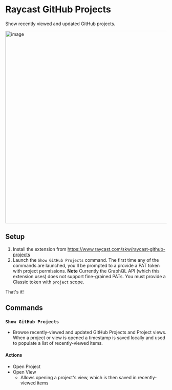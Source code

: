 # Raycast GitHub Projects

Show recently viewed and updated GitHub projects.

   <img width="600" alt="image" src="https://github-production-user-asset-6210df.s3.amazonaws.com/113158/258975363-45af24bc-8898-405c-8d30-52e70eb492d2.jpg">

## Setup

1. Install the extension from https://www.raycast.com/skw/raycast-github-projects
2. Launch the `Show GitHub Projects` command. The first time any of the commands are launched, you'll be prompted to a provide a PAT token with project permissions. **Note** Currently the GraphQL API (which this extension uses) does not support fine-grained PATs. You must provide a Classic token with `project` scope.

That's it!

## Commands

### `Show GitHub Projects`

- Browse recently-viewed and updated GitHub Projects and Project views. When a project or view is opened a timestamp is saved locally and used to populate a list of recently-viewed items.

#### Actions

- Open Project
- Open View
  - Allows opening a project's view, which is then saved in recently-viewed items
